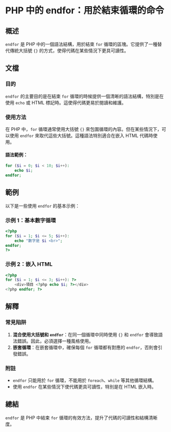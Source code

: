 <!--
Meta Description: # PHP 中的 endfor：用於結束循環的命令 ## 概述 `endfor` 是 PHP 中的一個語法結構，用於結束 `for` 循環的區塊。它提供了一種替代傳統大括號 `{}` 的方式，使得代碼在某些情況下更具可讀性。 ## 文檔 ### 目的 `endfor` 的主要目的是在結束 `for`...
Meta Keywords: endfor, php, echo, html, div
-->

# PHP 中的 endfor：用於結束循環的命令

## 概述
`endfor` 是 PHP 中的一個語法結構，用於結束 `for` 循環的區塊。它提供了一種替代傳統大括號 `{}` 的方式，使得代碼在某些情況下更具可讀性。

## 文檔
### 目的
`endfor` 的主要目的是在結束 `for` 循環的時候提供一個清晰的語法結構，特別是在使用 `echo` 或 HTML 標記時。這使得代碼更易於閱讀和維護。

### 使用方法
在 PHP 中，`for` 循環通常使用大括號 `{}` 來包圍循環的內容。但在某些情況下，可以使用 `endfor` 來取代這些大括號。這種語法特別適合在嵌入 HTML 代碼時使用。

#### 語法範例：
```php
for ($i = 0; $i < 10; $i++):
    echo $i;
endfor;
```

## 範例
以下是一些使用 `endfor` 的基本示例：

### 示例 1：基本數字循環
```php
<?php
for ($i = 1; $i <= 5; $i++):
    echo "數字是 $i <br>";
endfor;
?>
```

### 示例 2：嵌入 HTML
```php
<?php
for ($i = 1; $i <= 3; $i++): ?>
    <div>項目 <?php echo $i; ?></div>
<?php endfor; ?>
```

## 解釋
### 常見陷阱
1. **混合使用大括號和 `endfor`**：在同一個循環中同時使用 `{}` 和 `endfor` 會導致語法錯誤。因此，必須選擇一種風格使用。
2. **嵌套循環**：在嵌套循環中，確保每個 `for` 循環都有對應的 `endfor`，否則會引發錯誤。

### 附註
- `endfor` 只能用於 `for` 循環，不能用於 `foreach`、`while` 等其他循環結構。
- 使用 `endfor` 在某些情況下使代碼更具可讀性，特別是在 HTML 嵌入時。

## 總結
`endfor` 是 PHP 中結束 `for` 循環的有效方法，提升了代碼的可讀性和結構清晰度。